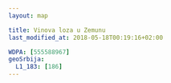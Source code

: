 ```yaml
---
layout: map

title: Vinova loza u Zemunu
last_modified_at: 2018-05-18T00:19:16+02:00

WDPA: [555588967]
geoSrbija:
  L1_183: [186]
---
```

